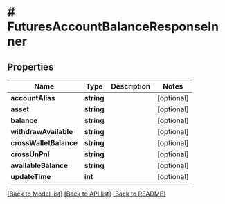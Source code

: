 # # FuturesAccountBalanceResponseInner

## Properties

Name | Type | Description | Notes
------------ | ------------- | ------------- | -------------
**accountAlias** | **string** |  | [optional]
**asset** | **string** |  | [optional]
**balance** | **string** |  | [optional]
**withdrawAvailable** | **string** |  | [optional]
**crossWalletBalance** | **string** |  | [optional]
**crossUnPnl** | **string** |  | [optional]
**availableBalance** | **string** |  | [optional]
**updateTime** | **int** |  | [optional]

[[Back to Model list]](../../README.md#models) [[Back to API list]](../../README.md#endpoints) [[Back to README]](../../README.md)
